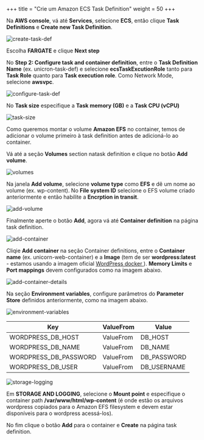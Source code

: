 +++
title = "Crie um Amazon ECS Task Definition"
weight = 50
+++

Na **AWS console**, vá até **Services**, selecione **ECS**, então clique **Task Definitions** e **Create new Task Definition**.

![create-task-def](/ecs/create-task-def.png)

Escolha **FARGATE** e clique **Next step**

No **Step 2: Configure task and container definition**, entre o **Task Definition Name** (ex. unicron-task-def) e selecione **ecsTaskExcutionRole** tanto para **Task Role** quanto para **Task execution role**. Como Network Mode, selecione **awsvpc**.


![configure-task-def](/ecs/configure-task-def.png)

No **Task size** especifique a **Task memory (GB)** e a **Task CPU (vCPU)**

![task-size](/ecs/task-size.png)

Como queremos montar o volume **Amazon EFS** no container, temos de adicionar o volume primeiro à  task definition antes de adicioná-lo ao container.

Vá até a seção **Volumes** section natask definition e clique no botão **Add volume**.

![volumes](/ecs/volumes.png)

Na janela **Add volume**, selecione **volume type** como **EFS** e dê um nome ao volume (ex. wp-content). No **File system ID** selecione o EFS volume criado anteriormente e então habilite a **Encrption in transit**.

![add-volume](/ecs/add-volume.png)

Finalmente aperte o botão **Add**, agora vá até **Container definition** na página task definition.



![add-container](/ecs/add-container.png)

Cliqie **Add container** na seção Container definitions, entre o **Container name** (ex. unicorn-web-container) e a **Image** (tem de ser **wordpress:latest** - estamos usando a imagem oficial <a href="https://hub.docker.com/_/wordpress" target="_blank">WordPress docker </a>). **Memory Limits** e **Port mappings** devem configurados como na imagem abaixo.

![add-container-details](/ecs/add-container-details.png)

Na seção **Environment variables**, configure parâmetros do **Parameter Store** definidos anteriormente, como na imagem abaixo.

![environment-variables](/ecs/environment-variables.png)


| Key              | ValueFrom             | Value                          |
| ---------------------- | ---------------- |--------------------------------|
| WORDPRESS_DB_HOST| ValueFrom           | DB_HOST                  |
| WORDPRESS_DB_NAME| ValueFrom           | DB_NAME    |
| WORDPRESS_DB_PASSWORD| ValueFrom           | DB_PASSWORD          |
| WORDPRESS_DB_USER| ValueFrom     | DB_USERNAME          |


![storage-logging](/ecs/storage-logging.png)

Em **STORAGE AND LOGGING**, selecione o **Mount point** e especifique o container path **/var/www/html/wp-content** (é onde estão os arquivos wordpress copiados para o Amazon EFS filesystem e devem estar disponíveis para o wordpress acessá-los).

No fim clique o botão **Add** para o container e **Create** na página task definition.
